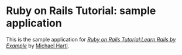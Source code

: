 # Ruby on Rails Tutorial: sample application

This is the sample application for 
[*Ruby on Rails Tutorial:Learn Rails by Example*](http://railstutorial.org)
by [Michael Hartl](http://michaelhartl.com/).


